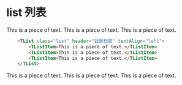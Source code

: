 # list 列表

<div>
    <TList class="list" header="我是标题" textAlign="left">
        <TListItem>This is a piece of text.</TListItem>
        <TListItem>This is a piece of text.</TListItem>
        <TListItem>This is a piece of text.</TListItem>
    </TList>

```html
    <TList class="list" header="我是标题" textAlign="left">
        <TListItem>This is a piece of text.</TListItem>
        <TListItem>This is a piece of text.</TListItem>
        <TListItem>This is a piece of text.</TListItem>
    </TList>
```

<TList class="list" :width="400">
        <TListItem>This is a piece of text.</TListItem>
        <TListItem>This is a piece of text.</TListItem>
        <TListItem>This is a piece of text.</TListItem>
</TList>
  </div>


<style scoped>
.list{
  margin: 20px 0;
}
</style>